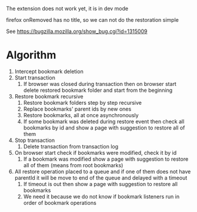 The extension does not work yet, it is in dev mode

firefox onRemoved has no title, so we can not do the restoration simple

See https://bugzilla.mozilla.org/show_bug.cgi?id=1315009

# Algorithm

1. Intercept bookmark deletion
2. Start transaction
   1. If browser was closed during transaction then on browser start delete restored bookmark folder and start from the beginning
3. Restore bookmark recursive
   1. Restore bookmark folders step by step recursive
   2. Replace bookmarks' parent ids by new ones
   3. Restore bookmarks, all at once asynchronously
   4. If some bookmark was deleted during restore event then check all bookmarks by id and show a page with suggestion to restore all of them
4. Stop transaction
   1. Delete transaction from transaction log
5. On browser start check if bookmarks were modified, check it by id
   1. If a bookmark was modified show a page with suggestion to restore all of them (means from root bookmarks)
6. All restore operation placed to a queue and if one of them does not have parentId it will be move to end of the queue and delayed with a timeout
   1. If timeout is out then show a page with suggestion to restore all bookmarks
   2. We need it because we do not know if bookmark listeners run in order of bookmark operations